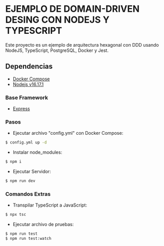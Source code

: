 # EJEMPLO DE DOMAIN-DRIVEN DESING CON NODEJS Y TYPESCRIPT
Este proyecto es un ejemplo de arquitectura hexagonal con DDD usando NodeJS, TypeScript, PostgreSQL, Docker y Jest.

## Dependencias

- [Docker Compose](https://docs.docker.com/get-started/08_using_compose/)
- [Nodejs v16.17.1](https://nodejs.org/es/)


### Base Framework
- [Express](https://expressjs.com/)

### Pasos

- Ejecutar archivo "config.yml" con Docker Compose:
```sh
$ config.yml up -d
```
- Instalar node_modules:
```sh
$ npm i
```
- Ejecutar Servidor:
```sh
$ npm run dev
```
### Comandos Extras

- Transpilar TypeScript a JavaScript:
```sh
$ npx tsc
```
- Ejecutar archivo de pruebas:
```sh
$ npm run test
$ npm run test:watch
```


